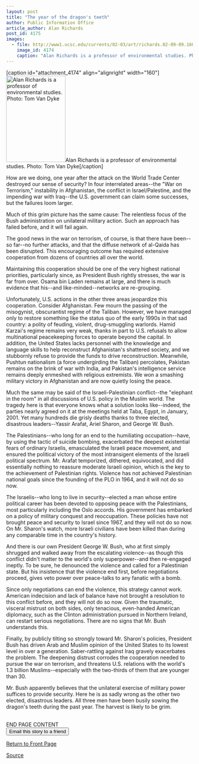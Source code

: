 ```yaml
---
layout: post
title: "The year of the dragon's teeth"
author: Public Information Office
article_author: Alan Richards
post_id: 4175
images:
  - file: http://www1.ucsc.edu/currents/02-03/art/richards.02-09-09.160.jpg
    image_id: 4174
    caption: "Alan Richards is a professor of environmental studies. Photo: Tom Van Dyke"
---
```


[caption id="attachment_4174" align="alignright" width="160"]<a href="http://dev-ucsc-news.pantheonsite.io/wp-content/uploads/2002/09/richards.02-09-09.160.jpg"><img class="size-full wp-image-4174" src="http://dev-ucsc-news.pantheonsite.io/wp-content/uploads/2002/09/richards.02-09-09.160.jpg" alt="Alan Richards is a professor of environmental studies. Photo: Tom Van Dyke" width="160" height="233" /></a>Alan Richards is a professor of environmental studies. Photo: Tom Van Dyke[/caption]
<p>
  How are we doing, one year after the attack on the World Trade Center destroyed our sense of security? In four interrelated areas--the "War on Terrorism," instability in Afghanistan, the conflict in Israel/Palestine, and the impending war with Iraq--the U.S. government can claim some successes, but the failures loom larger.
</p>
<p>
  Much of this grim picture has the same cause: The relentless focus of the Bush administration on unilateral military action. Such an approach has failed before, and it will fail again.<br>
</p>
<p>
  The good news in the war on terrorism, of course, is that there have been--so far--no further attacks, and that the diffuse network of al-Qaida has been disrupted. This encouraging outcome has required extensive cooperation from dozens of countries all over the world.
</p>
<p>
  Maintaining this cooperation should be one of the very highest national priorities, particularly since, as President Bush rightly stresses, the war is far from over. Osama bin Laden remains at large, and there is much evidence that his--and like-minded--networks are re-grouping.<br>
</p>
<p>
  Unfortunately, U.S. actions in the other three areas jeopardize this cooperation. Consider Afghanistan. Few mourn the passing of the misogynist, obscurantist regime of the Taliban. However, we have managed only to restore something like the status quo of the early 1990s in that sad country: a polity of feuding, violent, drug-smuggling warlords. Hamid Karzai's regime remains very weak, thanks in part to U.S. refusals to allow multinational peacekeeping forces to operate beyond the capital. In addition, the United States lacks personnel with the knowledge and language skills to help reconstruct Afghanistan's shattered society, and we stubbornly refuse to provide the funds to drive reconstruction. Meanwhile, Pushtun nationalism (a force undergirding the Taliban) percolates, Pakistan remains on the brink of war with India, and Pakistan's intelligence service remains deeply enmeshed with religious extremists. We won a smashing military victory in Afghanistan and are now quietly losing the peace.<br>
</p>
<p>
  Much the same may be said of the Israeli-Palestinian conflict--the "elephant in the room" in all discussions of U.S. policy in the Muslim world. The tragedy here is that everyone knows what a solution looks like--indeed, the parties nearly agreed on it at the meetings held at Taba, Egypt, in January, 2001. Yet many hundreds die grisly deaths thanks to three elected, disastrous leaders--Yassir Arafat, Ariel Sharon, and George W. Bush.<br>
</p>
<p>
  The Palestinians--who long for an end to the humiliating occupation--have, by using the tactic of suicide bombing, exacerbated the deepest existential fears of ordinary Israelis, emasculated the Israeli peace movement, and ensured the political victory of the most intransigent elements of the Israeli political spectrum. Mr. Arafat temporized, dithered, equivocated, and did essentially nothing to reassure moderate Israeli opinion, which is the key to the achievement of Palestinian rights. Violence has not achieved Palestinian national goals since the founding of the PLO in 1964, and it will not do so now.<br>
</p>
<p>
  The Israelis--who long to live in security--elected a man whose entire political career has been devoted to opposing peace with the Palestinians, most particularly including the Oslo accords. His government has embarked on a policy of military conquest and reoccupation. These policies have not brought peace and security to Israel since 1967, and they will not do so now. On Mr. Sharon's watch, more Israeli civilians have been killed than during any comparable time in the country's history.
</p>
<p>
  And there is our own President George W. Bush, who at first simply shrugged and walked away from the escalating violence--as though this conflict didn't matter to the world's only superpower--and then re-engaged ineptly. To be sure, he denounced the violence and called for a Palestinian state. But his insistence that the violence end first, before negotiations proceed, gives veto power over peace-talks to any fanatic with a bomb.<br>
</p>
<p>
  Since only negotiations can end the violence, this strategy cannot work. American indecision and lack of balance have not brought a resolution to this conflict before, and they will not do so now. Given the traumatic, visceral mistrust on both sides, only tenacious, even-handed American diplomacy, such as the Clinton administration pursued in Northern Ireland, can restart serious negotiations. There are no signs that Mr. Bush understands this.
</p>
<p>
  Finally, by publicly tilting so strongly toward Mr. Sharon's policies, President Bush has driven Arab and Muslim opinion of the United States to its lowest level in over a generation. Saber-rattling against Iraq gravely exacerbates the problem. The deepening distrust corrodes the cooperation needed to pursue the war on terrorism, and threatens U.S. relations with the world's 1.3 billion Muslims--especially with the two-thirds of them that are younger than 30.<br>
</p>
<p>
  Mr. Bush apparently believes that the unilateral exercise of military power suffices to provide security. Here he is as sadly wrong as the other two elected, disastrous leaders. All three men have been busily sowing the dragon's teeth during the past year. The harvest is likely to be grim.<br>
</p>
<p>
  <br>
  END PAGE CONTENT<br>
  <input name="t1" size="-1" type="hidden"> <input name="SUBMIT" type="submit" value="Email this story to a friend">
</p>
<p>
  <a href="http://currents.ucsc.edu/">Return to Front Page</a>
</p>
<p><a href="http://www1.ucsc.edu/currents/02-03/09-09/richards.html" title="Permalink to richards">Source</a></p>
